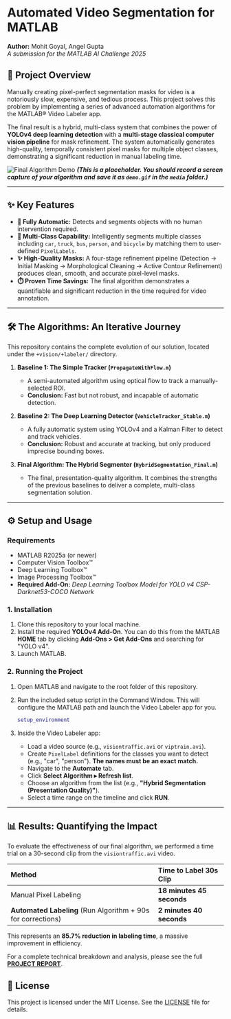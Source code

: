 # Automated Video Segmentation for MATLAB

**Author:** Mohit Goyal, Angel Gupta  
_A submission for the MATLAB AI Challenge 2025_

## 🚀 Project Overview

Manually creating pixel-perfect segmentation masks for video is a notoriously slow, expensive, and tedious process. This project solves this problem by implementing a series of advanced automation algorithms for the MATLAB® Video Labeler app.

The final result is a hybrid, multi-class system that combines the power of **YOLOv4 deep learning detection** with a **multi-stage classical computer vision pipeline** for mask refinement. The system automatically generates high-quality, temporally consistent pixel masks for multiple object classes, demonstrating a significant reduction in manual labeling time.

![Final Algorithm Demo](media/demo.gif)
_**(This is a placeholder. You should record a screen capture of your algorithm and save it as `demo.gif` in the `media` folder.)**_

---

## ✨ Key Features

* **🎯 Fully Automatic:** Detects and segments objects with no human intervention required.
* **🤖 Multi-Class Capability:** Intelligently segments multiple classes including `car`, `truck`, `bus`, `person`, and `bicycle` by matching them to user-defined `PixelLabels`.
* **✨ High-Quality Masks:** A four-stage refinement pipeline (Detection → Initial Masking → Morphological Cleaning → Active Contour Refinement) produces clean, smooth, and accurate pixel-level masks.
* **⏱️ Proven Time Savings:** The final algorithm demonstrates a quantifiable and significant reduction in the time required for video annotation.

---

## 🛠️ The Algorithms: An Iterative Journey

This repository contains the complete evolution of our solution, located under the `+vision/+labeler/` directory.

1. **Baseline 1: The Simple Tracker (`PropagateWithFlow.m`)**
    * A semi-automated algorithm using optical flow to track a manually-selected ROI.
    * **Conclusion:** Fast but not robust, and incapable of automatic detection.

2. **Baseline 2: The Deep Learning Detector (`VehicleTracker_Stable.m`)**
    * A fully automatic system using YOLOv4 and a Kalman Filter to detect and track vehicles.
    * **Conclusion:** Robust and accurate at tracking, but only produced imprecise bounding boxes.

3. **Final Algorithm: The Hybrid Segmenter (`HybridSegmentation_Final.m`)**
    * The final, presentation-quality algorithm. It combines the strengths of the previous baselines to deliver a complete, multi-class segmentation solution.

---

## ⚙️ Setup and Usage

### **Requirements**

* MATLAB R2025a (or newer)
* Computer Vision Toolbox™
* Deep Learning Toolbox™
* Image Processing Toolbox™
* **Required Add-On:** _Deep Learning Toolbox Model for YOLO v4 CSP-Darknet53-COCO Network_

### **1. Installation**

1. Clone this repository to your local machine.
2. Install the required **YOLOv4 Add-On**. You can do this from the MATLAB **HOME** tab by clicking **Add-Ons > Get Add-Ons** and searching for "YOLO v4".
3. Launch MATLAB.

### **2. Running the Project**

1. Open MATLAB and navigate to the root folder of this repository.
2. Run the included setup script in the Command Window. This will configure the MATLAB path and launch the Video Labeler app for you.

    ```matlab
    setup_environment
    ```

3. Inside the Video Labeler app:
    * Load a video source (e.g., `visiontraffic.avi` or `viptrain.avi`).
    * Create `PixelLabel` definitions for the classes you want to detect (e.g., "car", "person"). **The names must be an exact match.**
    * Navigate to the **Automate** tab.
    * Click **Select Algorithm ▸ Refresh list**.
    * Choose an algorithm from the list (e.g., **"Hybrid Segmentation (Presentation Quality)"**).
    * Select a time range on the timeline and click **RUN**.

---

## 📊 Results: Quantifying the Impact

To evaluate the effectiveness of our final algorithm, we performed a time trial on a 30-second clip from the `visiontraffic.avi` video.

| Method | Time to Label 30s Clip |
| :--- | :--- |
| Manual Pixel Labeling | **18 minutes 45 seconds** |
| **Automated Labeling** (Run Algorithm + 90s for corrections) | **2 minutes 40 seconds** |

This represents an **85.7% reduction in labeling time**, a massive improvement in efficiency.

For a complete technical breakdown and analysis, please see the full [**PROJECT REPORT**](REPORT.MD).

## 📄 License

This project is licensed under the MIT License. See the [LICENSE](LICENSE) file for details.
